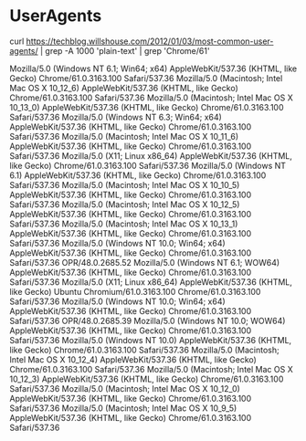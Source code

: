 # UserAgents
curl https://techblog.willshouse.com/2012/01/03/most-common-user-agents/ | grep -A 1000 'plain-text' | grep 'Chrome/61'

Mozilla/5.0 (Windows NT 6.1; Win64; x64) AppleWebKit/537.36 (KHTML, like Gecko) Chrome/61.0.3163.100 Safari/537.36
Mozilla/5.0 (Macintosh; Intel Mac OS X 10_12_6) AppleWebKit/537.36 (KHTML, like Gecko) Chrome/61.0.3163.100 Safari/537.36
Mozilla/5.0 (Macintosh; Intel Mac OS X 10_13_0) AppleWebKit/537.36 (KHTML, like Gecko) Chrome/61.0.3163.100 Safari/537.36
Mozilla/5.0 (Windows NT 6.3; Win64; x64) AppleWebKit/537.36 (KHTML, like Gecko) Chrome/61.0.3163.100 Safari/537.36
Mozilla/5.0 (Macintosh; Intel Mac OS X 10_11_6) AppleWebKit/537.36 (KHTML, like Gecko) Chrome/61.0.3163.100 Safari/537.36
Mozilla/5.0 (X11; Linux x86_64) AppleWebKit/537.36 (KHTML, like Gecko) Chrome/61.0.3163.100 Safari/537.36
Mozilla/5.0 (Windows NT 6.1) AppleWebKit/537.36 (KHTML, like Gecko) Chrome/61.0.3163.100 Safari/537.36
Mozilla/5.0 (Macintosh; Intel Mac OS X 10_10_5) AppleWebKit/537.36 (KHTML, like Gecko) Chrome/61.0.3163.100 Safari/537.36
Mozilla/5.0 (Macintosh; Intel Mac OS X 10_12_5) AppleWebKit/537.36 (KHTML, like Gecko) Chrome/61.0.3163.100 Safari/537.36
Mozilla/5.0 (Macintosh; Intel Mac OS X 10_13_1) AppleWebKit/537.36 (KHTML, like Gecko) Chrome/61.0.3163.100 Safari/537.36
Mozilla/5.0 (Windows NT 10.0; Win64; x64) AppleWebKit/537.36 (KHTML, like Gecko) Chrome/61.0.3163.100 Safari/537.36 OPR/48.0.2685.52
Mozilla/5.0 (Windows NT 6.1; WOW64) AppleWebKit/537.36 (KHTML, like Gecko) Chrome/61.0.3163.100 Safari/537.36
Mozilla/5.0 (X11; Linux x86_64) AppleWebKit/537.36 (KHTML, like Gecko) Ubuntu Chromium/61.0.3163.100 Chrome/61.0.3163.100 Safari/537.36
Mozilla/5.0 (Windows NT 10.0; Win64; x64) AppleWebKit/537.36 (KHTML, like Gecko) Chrome/61.0.3163.100 Safari/537.36 OPR/48.0.2685.39
Mozilla/5.0 (Windows NT 10.0; WOW64) AppleWebKit/537.36 (KHTML, like Gecko) Chrome/61.0.3163.100 Safari/537.36
Mozilla/5.0 (Windows NT 10.0) AppleWebKit/537.36 (KHTML, like Gecko) Chrome/61.0.3163.100 Safari/537.36
Mozilla/5.0 (Macintosh; Intel Mac OS X 10_12_4) AppleWebKit/537.36 (KHTML, like Gecko) Chrome/61.0.3163.100 Safari/537.36
Mozilla/5.0 (Macintosh; Intel Mac OS X 10_12_3) AppleWebKit/537.36 (KHTML, like Gecko) Chrome/61.0.3163.100 Safari/537.36
Mozilla/5.0 (Macintosh; Intel Mac OS X 10_12_0) AppleWebKit/537.36 (KHTML, like Gecko) Chrome/61.0.3163.100 Safari/537.36
Mozilla/5.0 (Macintosh; Intel Mac OS X 10_9_5) AppleWebKit/537.36 (KHTML, like Gecko) Chrome/61.0.3163.100 Safari/537.36

